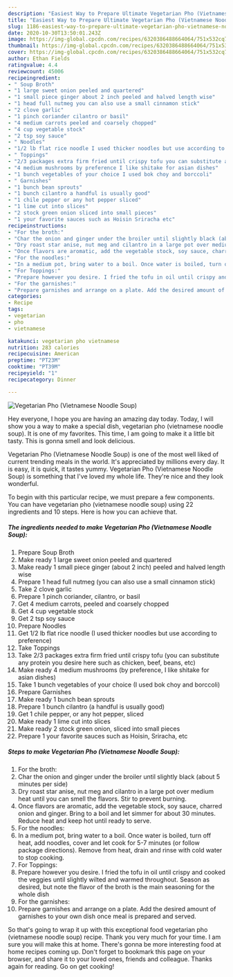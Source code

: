 ```yaml
---
description: "Easiest Way to Prepare Ultimate Vegetarian Pho (Vietnamese Noodle Soup)"
title: "Easiest Way to Prepare Ultimate Vegetarian Pho (Vietnamese Noodle Soup)"
slug: 1186-easiest-way-to-prepare-ultimate-vegetarian-pho-vietnamese-noodle-soup
date: 2020-10-30T13:50:01.243Z
image: https://img-global.cpcdn.com/recipes/6320386488664064/751x532cq70/vegetarian-pho-vietnamese-noodle-soup-recipe-main-photo.jpg
thumbnail: https://img-global.cpcdn.com/recipes/6320386488664064/751x532cq70/vegetarian-pho-vietnamese-noodle-soup-recipe-main-photo.jpg
cover: https://img-global.cpcdn.com/recipes/6320386488664064/751x532cq70/vegetarian-pho-vietnamese-noodle-soup-recipe-main-photo.jpg
author: Ethan Fields
ratingvalue: 4.4
reviewcount: 45006
recipeingredient:
- " Soup Broth"
- "1 large sweet onion peeled and quartered"
- "1 small piece ginger about 2 inch peeled and halved length wise"
- "1 head full nutmeg you can also use a small cinnamon stick"
- "2 clove garlic"
- "1 pinch coriander cilantro or basil"
- "4 medium carrots peeled and coarsely chopped"
- "4 cup vegetable stock"
- "2 tsp soy sauce"
- " Noodles"
- "1/2 lb flat rice noodle I used thicker noodles but use according to preference"
- " Toppings"
- "2/3 packages extra firm fried until crispy tofu you can substitute any protein you desire here such as chicken beef beans etc"
- "4 medium mushrooms by preference I like shitake for asian dishes"
- "1 bunch vegetables of your choice I used bok choy and borccoli"
- " Garnishes"
- "1 bunch bean sprouts"
- "1 bunch cilantro a handful is usually good"
- "1 chile pepper or any hot pepper sliced"
- "1 lime cut into slices"
- "2 stock green onion sliced into small pieces"
- "1 your favorite sauces such as Hoisin Sriracha etc"
recipeinstructions:
- "For the broth:"
- "Char the onion and ginger under the broiler until slightly black (about 5 minutes per side)"
- "Dry roast star anise, nut meg and cilantro in a large pot over medium heat until you can smell the flavors. Stir to prevent burning."
- "Once flavors are aromatic, add the vegetable stock, soy sauce, charred onion and ginger. Bring to a boil and let simmer for about 30 minutes. Reduce heat and keep hot until ready to serve."
- "For the noodles:"
- "In a medium pot, bring water to a boil. Once water is boiled, turn off heat, add noodles, cover and let cook for 5-7 minutes (or follow package directions). Remove from heat, drain and rinse with cold water to stop cooking."
- "For Toppings:"
- "Prepare however you desire. I fried the tofu in oil until crispy and cooked the veggies until slightly wilted and warmed throughout. Season as desired, but note the flavor of the broth is the main seasoning for the whole dish"
- "For the garnishes:"
- "Prepare garnishes and arrange on a plate. Add the desired amount of garnishes to your own dish once meal is prepared and served."
categories:
- Recipe
tags:
- vegetarian
- pho
- vietnamese

katakunci: vegetarian pho vietnamese 
nutrition: 283 calories
recipecuisine: American
preptime: "PT23M"
cooktime: "PT39M"
recipeyield: "1"
recipecategory: Dinner

---
```



![Vegetarian Pho (Vietnamese Noodle Soup)](https://img-global.cpcdn.com/recipes/6320386488664064/751x532cq70/vegetarian-pho-vietnamese-noodle-soup-recipe-main-photo.jpg)

Hey everyone, I hope you are having an amazing day today. Today, I will show you a way to make a special dish, vegetarian pho (vietnamese noodle soup). It is one of my favorites. This time, I am going to make it a little bit tasty. This is gonna smell and look delicious.



Vegetarian Pho (Vietnamese Noodle Soup) is one of the most well liked of current trending meals in the world. It's appreciated by millions every day. It is easy, it is quick, it tastes yummy. Vegetarian Pho (Vietnamese Noodle Soup) is something that I've loved my whole life. They're nice and they look wonderful.


To begin with this particular recipe, we must prepare a few components. You can have vegetarian pho (vietnamese noodle soup) using 22 ingredients and 10 steps. Here is how you can achieve that.

<!--inarticleads1-->

##### The ingredients needed to make Vegetarian Pho (Vietnamese Noodle Soup):

1. Prepare  Soup Broth
1. Make ready 1 large sweet onion peeled and quartered
1. Make ready 1 small piece ginger (about 2 inch) peeled and halved length wise
1. Prepare 1 head full nutmeg (you can also use a small cinnamon stick)
1. Take 2 clove garlic
1. Prepare 1 pinch coriander, cilantro, or basil
1. Get 4 medium carrots, peeled and coarsely chopped
1. Get 4 cup vegetable stock
1. Get 2 tsp soy sauce
1. Prepare  Noodles
1. Get 1/2 lb flat rice noodle (I used thicker noodles but use according to preference)
1. Take  Toppings
1. Take 2/3 packages extra firm fried until crispy tofu (you can substitute any protein you desire here such as chicken, beef, beans, etc)
1. Make ready 4 medium mushrooms (by preference, I like shitake for asian dishes)
1. Take 1 bunch vegetables of your choice (I used bok choy and borccoli)
1. Prepare  Garnishes
1. Make ready 1 bunch bean sprouts
1. Prepare 1 bunch cilantro (a handful is usually good)
1. Get 1 chile pepper, or any hot pepper, sliced
1. Make ready 1 lime cut into slices
1. Make ready 2 stock green onion, sliced into small pieces
1. Prepare 1 your favorite sauces such as Hoisin, Sriracha, etc




<!--inarticleads2-->

##### Steps to make Vegetarian Pho (Vietnamese Noodle Soup):

1. For the broth:
1. Char the onion and ginger under the broiler until slightly black (about 5 minutes per side)
1. Dry roast star anise, nut meg and cilantro in a large pot over medium heat until you can smell the flavors. Stir to prevent burning.
1. Once flavors are aromatic, add the vegetable stock, soy sauce, charred onion and ginger. Bring to a boil and let simmer for about 30 minutes. Reduce heat and keep hot until ready to serve.
1. For the noodles:
1. In a medium pot, bring water to a boil. Once water is boiled, turn off heat, add noodles, cover and let cook for 5-7 minutes (or follow package directions). Remove from heat, drain and rinse with cold water to stop cooking.
1. For Toppings:
1. Prepare however you desire. I fried the tofu in oil until crispy and cooked the veggies until slightly wilted and warmed throughout. Season as desired, but note the flavor of the broth is the main seasoning for the whole dish
1. For the garnishes:
1. Prepare garnishes and arrange on a plate. Add the desired amount of garnishes to your own dish once meal is prepared and served.




So that's going to wrap it up with this exceptional food vegetarian pho (vietnamese noodle soup) recipe. Thank you very much for your time. I am sure you will make this at home. There's gonna be more interesting food at home recipes coming up. Don't forget to bookmark this page on your browser, and share it to your loved ones, friends and colleague. Thanks again for reading. Go on get cooking!
